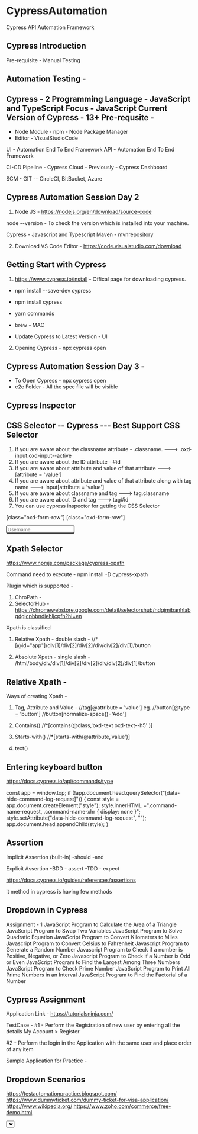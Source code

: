 # CypressAutomation
Cypress API Automation Framework


Cypress Introduction
--------------------

Pre-requisite - Manual Testing

Automation Testing - 
------------------

Cypress - 2 Programming Language - JavaScript and TypeScript
Focus - JavaScript
Current Version of Cypress - 13+
Pre-requsite - 
-------------

- Node Module - npm - Node Package Manager
- Editor - VisualStudioCode

UI - Automation End To End Framework
API - Automation End To End Framework

CI-CD Pipeline - Cypress Cloud - Previously - Cypress Dashboard

SCM - GIT -- CircleCI, BitBucket, Azure


Cypress Automation Session Day 2 
--------------------------------

1. Node JS - https://nodejs.org/en/download/source-code

node --version - To check the version which is installed into your machine.

Cypress - Javascript and Typescript
Maven - mvnrepository 

2. Download VS Code Editor - https://code.visualstudio.com/download

Getting Start with Cypress
--------------------------

1. https://www.cypress.io/install - Offical page for downloading cypress.

- npm install --save-dev cypress
- npm install cypress  

- yarn commands

- brew - MAC

- Update Cypress to Latest Version - UI


2. Opening Cypress - npx cypress open 


Cypress Automation Session Day 3 - 
--------------------------------

- To Open Cypress - npx cypress open
- e2e Folder - All the spec file will be visible 

Cypress Inspector
-----------------


CSS Selector -- Cypress --- Best Support CSS Selector
-----------------------------------------------------

1. If you are aware about the classname attribute - .classname. ---> .oxd-input.oxd-input--active
2. If you are aware about the ID attribute - #id
3. If you are aware about attribute and value of that attribute ---> [attribute = 'value']
4. If you are aware about attribute and value of that attribute along with tag name ---> 
input[attribute = 'value']
5. If you are aware about classname and tag ---> tag.classname
6. If you are aware about ID and tag ---> tag#id
7. You can use cypress inspector for getting the CSS Selector

[class="oxd-form-row"] [class="oxd-form-row"]

<input data-v-1f99f73c="" class="oxd-input oxd-input--active" name="username" placeholder="Username" autofocus="">


Xpath Selector 
--------------
https://www.npmjs.com/package/cypress-xpath

Command need to execute - npm install -D cypress-xpath

Plugin which is supported - 
1. ChroPath - 
2. SelectorHub - https://chromewebstore.google.com/detail/selectorshub/ndgimibanhlabgdgjcpbbndiehljcpfh?hl=en


Xpath is classified

1. Relative Xpath - double slash - //*[@id="app"]/div[1]/div[2]/div[2]/div/div[2]/div[1]/button

2. Absolute Xpath - single slash - /html/body/div/div[1]/div[2]/div[2]/div/div[2]/div[1]/button


Relative Xpath - 
--------------

Ways of creating Xpath - 

1. Tag, Attribute and Value - //tag[@attribute = 'value']
eg. //button[@type = 'button']
    //button[normalize-space()='Add']

2. Contains()
//*[contains(@class,'oxd-text oxd-text--h5' )]

3. Starts-with()
//*[starts-with(@attribute,'value')]

4. text()


Entering keyboard button
-----------------------

https://docs.cypress.io/api/commands/type


const app = window.top;
if (!app.document.head.querySelector("[data-hide-command-log-request]")) {
 const style = app.document.createElement("style");
 style.innerHTML =".command-name-request, .command-name-xhr { display: none }";
 style.setAttribute("data-hide-command-log-request", "");
 app.document.head.appendChild(style); 
}


Assertion
---------

Implicit Assertion (built-in)
 -should
 -and

Explicit Assertion 
 -BDD - assert
 -TDD - expect

 https://docs.cypress.io/guides/references/assertions


it method in cypress is having few methods


Dropdown in Cypress
-------------------

Assignment - 1
JavaScript Program to Calculate the Area of a Triangle
JavaScript Program to Swap Two Variables
JavaScript Program to Solve Quadratic Equation
JavaScript Program to Convert Kilometers to Miles
Javascript Program to Convert Celsius to Fahrenheit
Javascript Program to Generate a Random Number
Javascript Program to Check if a number is Positive, Negative, or Zero
Javascript Program to Check if a Number is Odd or Even
JavaScript Program to Find the Largest Among Three Numbers
JavaScript Program to Check Prime Number
JavaScript Program to Print All Prime Numbers in an Interval
JavaScript Program to Find the Factorial of a Number


Cypress Assignment
------------------
Application Link - https://tutorialsninja.com/

TestCase -
#1 - Perform the Registration of new user by entering all the details 
My Account > Register

#2 - Perform the login in the Application with the same user and place order of any item

Sample Application for Practice - 

Dropdown Scenarios
------------------

https://testautomationpractice.blogspot.com/
https://www.dummyticket.com/dummy-ticket-for-visa-application/
https://www.wikipedia.org/
https://www.zoho.com/commerce/free-demo.html


<Select>
Mouse Operations
---------------

1. Mouse Hover
2. Double Click 
3. Right Click
4. Drag and Drop
5. Scrolling 

https://demo.opencart.com/. 
https://tutorialsninja.com/demo/
https://www.w3schools.com/tags/tryit.asp?filename=tryhtml5_ev_ondblclick3
http://swisnl.github.io/jQuery-contextMenu/demo.html
http://www.dhtmlgoodies.com/scripts/drag-drop-custom/demo-drag-drop-3.html
https://scroll.in/tag/Swiggy

Alerts in Cypress
-----------------
Ref URL - https://the-internet.herokuapp.com/javascript_alerts

JS Alert
JS Confirm
JS Prompt Window
Authenticated Popup

Navigation Commands
-------------------

cy.go commands
cy.go with Numberic 


Viewport Commands 
-----------------
Cross Browser Testing
Browserstack
SauceLabs

Ref URL - https://docs.cypress.io/api/commands/viewport


To configure Diff environment - 


const { defineConfig } = require('cypress')

module.exports = defineConfig({
  e2e: {
    setupNodeEvents(on, config) {

      const version = config.env.VERSION || 'local'

      const urls = {
        local: "http://localhost:3000",
        staging: "https://staging.example.com",
        prod: "https://example.com"
      }

      // choosing version from urls object
      config.baseUrl = urls[version]

      return config
    },
  },
})




# will use http://localhost:3000
npx cypress open --env version="local"
# will use http://staging.example.com
npx cypress open --env version="staging"
# will use http://example.com
npx cypress open --env version="prod"
# will use fallback to http://localhost:3000
npx cypress open 

RadioButton and Checkbox 
------------------------
URL - https://testautomationpractice.blogspot.com/

type = 'radio'
type = 'checkbox'

Hooks 
------

after
before
afterEach
beforeEach

Pre-requiste - Test Data Creation, Clearing Cookies, Setting up the DB, Clearing cache 

Cleanup Activity - Data cleanup, close the browser, Redirect to home 


Tables
-------

Application URL - https://demo3x.opencartreports.com/admin/


Cypress Handling Multiple Tab or Windows
---------------------------------------




Handling Custom Commands in Cypress
-----------------------------------


Reading the Values from Excel
----------------------------


Step 1 - npm install xlsx
Step 2 - npm install convert-excel-to-json




API Testing Basics 
------------------
API - Application Programming Interface
Backend Testing / Microservices / MS

Pet MS -
  - getPet
  - postPet
  - putPet

API Method - 
----------
  - GET - 
  - POST - CREATING A NEW ENTRY IN DB - RECORD -- 200/201 - PAYLOAD - XML, JSON, HTML, GRAPHQL
  - PUT
  - PATCH
  - DELETE

API Status Code - 
---------------
  - 1XX
  - 2XX
  - 3XX
  - 4XX
  - 5XX

APIs - 
----
Hotel --------> Order Food ----------> Food is being served

Hotel -----> Waiter ------> Cook

Frontend App ------> APIs  -------> Backend

Backend ------> Response ---------> Frontend App


Authentication and Authorization (403 Forbidden)

- Login - UN/PS


- Bearer Token
- OATH 1.0
- OATH 2.0
- Tokenization


Cypress Reporter
----------------











































